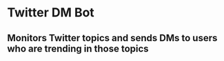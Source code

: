 # Twitter DM Bot

## Monitors Twitter topics and sends DMs to users who are trending in those topics
